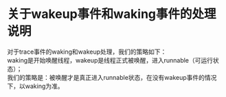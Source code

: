 # 关于wakeup事件和waking事件的处理说明
对于trace事件的waking和wakeup处理，我们的策略如下：  
waking是开始唤醒线程，wakeup是线程正式被唤醒，进入runnable（可运行状态）；  
我们的策略是：被唤醒才是真正进入runnable状态，在没有wakeup事件的情况下，以waking为准。